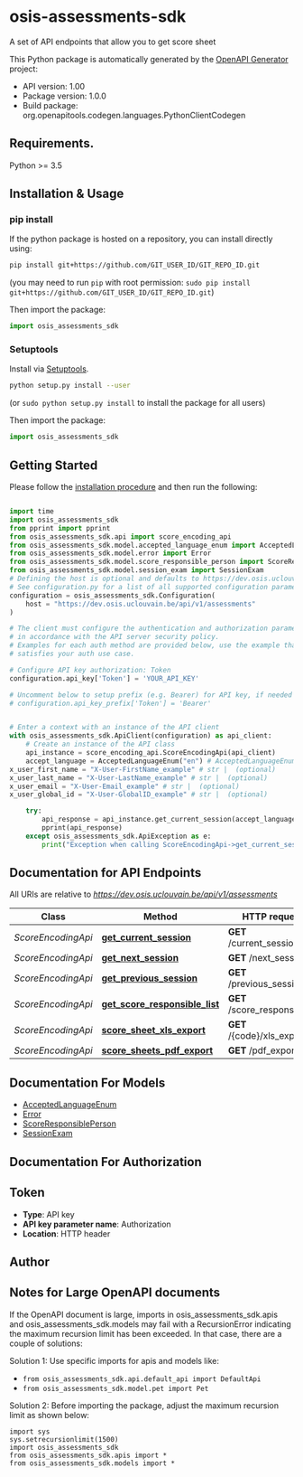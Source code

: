 # osis-assessments-sdk
A set of API endpoints that allow you to get score sheet

This Python package is automatically generated by the [OpenAPI Generator](https://openapi-generator.tech) project:

- API version: 1.00
- Package version: 1.0.0
- Build package: org.openapitools.codegen.languages.PythonClientCodegen

## Requirements.

Python >= 3.5

## Installation & Usage
### pip install

If the python package is hosted on a repository, you can install directly using:

```sh
pip install git+https://github.com/GIT_USER_ID/GIT_REPO_ID.git
```
(you may need to run `pip` with root permission: `sudo pip install git+https://github.com/GIT_USER_ID/GIT_REPO_ID.git`)

Then import the package:
```python
import osis_assessments_sdk
```

### Setuptools

Install via [Setuptools](http://pypi.python.org/pypi/setuptools).

```sh
python setup.py install --user
```
(or `sudo python setup.py install` to install the package for all users)

Then import the package:
```python
import osis_assessments_sdk
```

## Getting Started

Please follow the [installation procedure](#installation--usage) and then run the following:

```python

import time
import osis_assessments_sdk
from pprint import pprint
from osis_assessments_sdk.api import score_encoding_api
from osis_assessments_sdk.model.accepted_language_enum import AcceptedLanguageEnum
from osis_assessments_sdk.model.error import Error
from osis_assessments_sdk.model.score_responsible_person import ScoreResponsiblePerson
from osis_assessments_sdk.model.session_exam import SessionExam
# Defining the host is optional and defaults to https://dev.osis.uclouvain.be/api/v1/assessments
# See configuration.py for a list of all supported configuration parameters.
configuration = osis_assessments_sdk.Configuration(
    host = "https://dev.osis.uclouvain.be/api/v1/assessments"
)

# The client must configure the authentication and authorization parameters
# in accordance with the API server security policy.
# Examples for each auth method are provided below, use the example that
# satisfies your auth use case.

# Configure API key authorization: Token
configuration.api_key['Token'] = 'YOUR_API_KEY'

# Uncomment below to setup prefix (e.g. Bearer) for API key, if needed
# configuration.api_key_prefix['Token'] = 'Bearer'


# Enter a context with an instance of the API client
with osis_assessments_sdk.ApiClient(configuration) as api_client:
    # Create an instance of the API class
    api_instance = score_encoding_api.ScoreEncodingApi(api_client)
    accept_language = AcceptedLanguageEnum("en") # AcceptedLanguageEnum | The header advertises which languages the client is able to understand, and which locale variant is preferred. (By languages, we mean natural languages, such as English, and not programming languages.)  (optional)
x_user_first_name = "X-User-FirstName_example" # str |  (optional)
x_user_last_name = "X-User-LastName_example" # str |  (optional)
x_user_email = "X-User-Email_example" # str |  (optional)
x_user_global_id = "X-User-GlobalID_example" # str |  (optional)

    try:
        api_response = api_instance.get_current_session(accept_language=accept_language, x_user_first_name=x_user_first_name, x_user_last_name=x_user_last_name, x_user_email=x_user_email, x_user_global_id=x_user_global_id)
        pprint(api_response)
    except osis_assessments_sdk.ApiException as e:
        print("Exception when calling ScoreEncodingApi->get_current_session: %s\n" % e)
```

## Documentation for API Endpoints

All URIs are relative to *https://dev.osis.uclouvain.be/api/v1/assessments*

Class | Method | HTTP request | Description
------------ | ------------- | ------------- | -------------
*ScoreEncodingApi* | [**get_current_session**](docs/ScoreEncodingApi.md#get_current_session) | **GET** /current_session/ | 
*ScoreEncodingApi* | [**get_next_session**](docs/ScoreEncodingApi.md#get_next_session) | **GET** /next_session/ | 
*ScoreEncodingApi* | [**get_previous_session**](docs/ScoreEncodingApi.md#get_previous_session) | **GET** /previous_session/ | 
*ScoreEncodingApi* | [**get_score_responsible_list**](docs/ScoreEncodingApi.md#get_score_responsible_list) | **GET** /score_responsibles/ | 
*ScoreEncodingApi* | [**score_sheet_xls_export**](docs/ScoreEncodingApi.md#score_sheet_xls_export) | **GET** /{code}/xls_export | 
*ScoreEncodingApi* | [**score_sheets_pdf_export**](docs/ScoreEncodingApi.md#score_sheets_pdf_export) | **GET** /pdf_export | 


## Documentation For Models

 - [AcceptedLanguageEnum](docs/AcceptedLanguageEnum.md)
 - [Error](docs/Error.md)
 - [ScoreResponsiblePerson](docs/ScoreResponsiblePerson.md)
 - [SessionExam](docs/SessionExam.md)


## Documentation For Authorization


## Token

- **Type**: API key
- **API key parameter name**: Authorization
- **Location**: HTTP header


## Author




## Notes for Large OpenAPI documents
If the OpenAPI document is large, imports in osis_assessments_sdk.apis and osis_assessments_sdk.models may fail with a
RecursionError indicating the maximum recursion limit has been exceeded. In that case, there are a couple of solutions:

Solution 1:
Use specific imports for apis and models like:
- `from osis_assessments_sdk.api.default_api import DefaultApi`
- `from osis_assessments_sdk.model.pet import Pet`

Solution 2:
Before importing the package, adjust the maximum recursion limit as shown below:
```
import sys
sys.setrecursionlimit(1500)
import osis_assessments_sdk
from osis_assessments_sdk.apis import *
from osis_assessments_sdk.models import *
```

